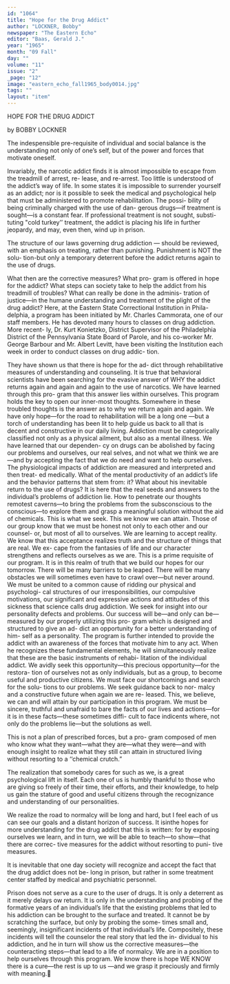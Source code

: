 ```yaml
---
id: "1064"
title: "Hope for the Drug Addict"
author: "LOCKNER, Bobby"
newspaper: "The Eastern Echo"
editor: "Baas, Gerald J."
year: "1965"
month: "09 Fall"
day: ""
volume: "11"
issue: "2"
_page: "12"
image: "eastern_echo_fall1965_body0014.jpg"
tags: ""
layout: "item"
---
```

HOPE FOR THE DRUG ADDICT

by BOBBY LOCKNER

The indespensible pre-requisite of individual and
social balance is the understanding not only of one’s
self, but of the power and forces that motivate oneself.

Invariably, the narcotic addict finds it is almost
impossible to escape from the treadmill of arrest, re-
lease, and re-arrest. Too little is understood of the
addict’s way of life. In some states it is impossible
to surrender yourself as an addict; nor is it possible
to seek the medical and psychological help that must
be administered to promote rehabilitation. The possi-
bility of being criminally charged with the use of dan-
gerous drugs—if treatment is sought—is a constant
fear. If professional treatment is not sought, substi-
tuting "cold turkey’’ treatment, the addict is placing
his life in further jeopardy, and may, even then, wind
up in prison.

The structure of our laws governing drug addiction —
should be reviewed, with an emphasis on treating,
rather than punishing. Punishment is NOT the solu-
tion-but only a temporary deterrent before the addict
returns again to the use of drugs.

What then are the corrective measures? What pro-
gram is offered in hope for the addict? What steps
can society take to help the addict from his treadmill
of troubles? What can really be done in the adminis-
tration of justice—in the humane understanding and
treatment of the plight of the drug addict? Here,
at the Eastern State Correctional Institution in Phila-
delphia, a program has been initiated by Mr. Charles
Cammorata, one of our staff members. He has devoted
many hours to classes on drug addiction. More recent-
ly, Dr. Kurt Konietzko, District Supervisor of the
Philadelphia District of the Pennsylvania State Board
of Parole, and his co-worker Mr. George Barbour and
Mr. Albert Levitt, have been visiting the Institution
each week in order to conduct classes on drug addic-
tion.

They have shown us that there is hope for the ad-
dict through rehabilitative measures of understanding
and counseling. It is true that behavioral scientists
have been searching for the evasive answer of WHY
the addict returns again and again and again to the
use of narcotics. We have learned through this pro-
gram that this answer lies within ourselves. This
program holds the key to open our inner-most thoughts.
Somewhere in these troubled thoughts is the answer
as to why we return again and again. We have only
hope—for the road to rehabilitation will be a long one
—but a torch of understanding has been lit to help
guide us back to all that is decent and constructive
in our daily living. Addiction must be categorically
classified not only as a physical ailment, but also as
a mental illness. We have learned that our dependen-
cy on drugs can be abolished by facing our problems
and ourselves, our real selves, and not what we think
we are—and by accepting the fact that we do need and
want to help ourselves. The physiological impacts of
addiction are measured and interpreted and then treat-
ed medically. What of the mental productivity of an
addict’s life and the behavior patterns that stem from:
it? What about his inevitable return to the use of
drugs? It is here that the real seeds and answers to
the individual’s problems of addiction lie. How to
penetrate our thoughts remotest caverns—to bring the
problems from the subsconscious to the conscious—to
explore them and grasp a meaningful solution without
the aid of chemicals. This is what we seek. This we
know we can attain. Those of our group know that we
must be honest not only to each other and our counsel-
or, but most of all to ourselves. We are learning to
accept reality. We know that this acceptance realizes
truth and the structure of things that are real. We ex-
cape from the fantasies of life and our character
strengthens and reflects ourselves as we are. This
is a prime requisite of our program. It is in this realm
of truth that we build our hopes for our tomorrow.
There will be many barriers to be leaped. There will
be many obstacles we will sometimes even have to
crawl over—but never around. We must be united to a
common cause of ridding our physical and psychologi-
cal structures of our irresponsibilities, our compulsive
motivations, our significant and expressive actions
and attitudes of this sickness that science calls drug
addiction. We seek for insight into our personality
defects and problems. Our success will be—and only
can be—measured by our properly utilizing this pro-
gram which is designed and structured to give an ad-
dict an opportunity for a better understanding of him-
self as a personality. The program is further intended
to provide the addict with an awareness of the forces
that motivate him to any act. When he recognizes
these fundamental elements, he will simultaneously
realize that these are the basic instruments of rehabi-
litation of the individual addict. We avidly seek this
opportunity—this precious opportunity—for the restora-
tion of ourselves not as only individuals, but as a
group, to become useful and productive citizens. We
must face our shortcomings and search for the solu-
tions to our problems. We seek guidance back to nor-
malcy and a constructive future when again we are re-
leased. This, we believe, we can and will attain by
our participation in this program. We must be sincere,
truthful and unafraid to bare the facts of our lives and
actions—for it is in these facts—these sometimes diffi-
cult to face indicents where, not only do the problems
lie—but the solutions as well.

This is not a plan of prescribed forces, but a pro-
gram composed of men who know what they want—what
they are—what they were—and with enough insight to
realize what they still can attain in structured living
without resorting to a ‘‘chemical crutch.”

The realization that somebody cares for such as
we, is a great psychological lift in itself. Each one
of us is humbly thankful to those who are giving so
freely of their time, their efforts, and their knowledge,
to help us gain the stature of good and useful citizens
through the recognizance and understanding of our
personalities.

We realize the road to normalcy will be long and
hard, but I feel each of us can see our goals and a
distant horizon of success. It isinthe hopes for more
understanding for the drug addict that this is written:
for by exposing ourselves we learn, and in turn, we
will be able to teach—to show—that there are correc-
tive measures for the addict without resorting to puni-
tive measures.

It is inevitable that one day society will recognize
and accept the fact that the drug addict does not be-
long in prison, but rather in some treatment center
staffed by medical and psychiatric personnel.

Prison does not serve as a cure to the user of
drugs. It is only a deterrent as it merely delays ow
return. It is only in the understanding and probing of
the formative years of an individual’s life that the
existing problems that led to his addiction can be
brought to the surface and treated. It cannot be by
scratching the surface, but only by probing the some-
times small and, seemingly, insignificant incidents of
that individual’s life. Compositely, these incidents
will tell the counselor the real story that led the in-
dividual to his addiction, and he in turn will show us
the corrective measures—the counteracting steps—that
lead to a life of normalcy. We are in a position to
help ourselves through this program. We know there
is hope WE KNOW there is a cure—the rest is up to us
—and we grasp it preciously and firmly with meaning.
